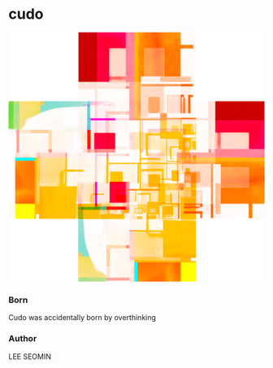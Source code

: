 # cudo

 <img src="https://github.com/leeseomin/cudo/blob/main/2K_CUDO.png" width="1900">







### Born

Cudo was accidentally born by overthinking


###  Author

LEE SEOMIN
